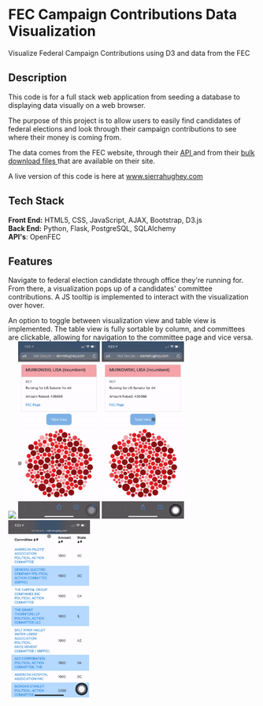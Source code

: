# FEC Campaign Contributions Data Visualization

Visualize Federal Campaign Contributions using D3 and data from the FEC

## Description

This code is for a full stack web application from seeding a database to displaying data visually on a web browser. 

The purpose of this project is to allow users to easily find candidates of federal elections and look through their campaign contributions to see where their money is coming from.

The data comes from the FEC website, through their <a href="https://api.open.fec.gov/developers/" target="_blank" rel="noopener">API <a/>and from their <a href="https://www.fec.gov/data/browse-data/?tab=bulk-data" target="_blank" rel="noopener">bulk download files </a>that are available on their site.


A live version of this code is here at www.sierrahughey.com

## Tech Stack

__Front End:__ HTML5, CSS, JavaScript, AJAX, Bootstrap, D3.js<br>
__Back End:__ Python, Flask, PostgreSQL, SQLAlchemy<br>
__API's__: OpenFEC<br>

## Features

Navigate to federal election candidate through office they're running for. From there, a visualization pops up of a candidates' committee contributions. A JS tooltip is implemented to interact with the visualization over hover. 

An option to toggle between visualization view and table view is implemented. The table view is fully sortable by column, and committees are clickable, allowing for navigation to the committee page and vice versa.
<img width="33%" src="/img/navigate-to-candidate.gif">   <img width="33%" src="/img/vis-popup.gif">
<img width="33%" src="/img/toggle-view.gif">   <img width="33%" src="/img/sort.gif">
